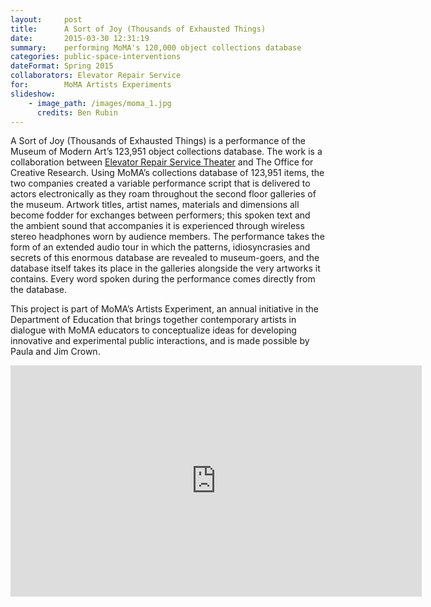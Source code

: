 ```yaml
---
layout:     post
title:      A Sort of Joy (Thousands of Exhausted Things)
date:       2015-03-30 12:31:19
summary:    performing MoMA's 120,000 object collections database
categories: public-space-interventions
dateFormat: Spring 2015
collaborators: Elevator Repair Service
for:        MoMA Artists Experiments
slideshow:
    - image_path: /images/moma_1.jpg
      credits: Ben Rubin
---
```


A Sort of Joy (Thousands of Exhausted Things) is a performance of the Museum of Modern Art’s 123,951 object collections database. The work is a collaboration between <a href="https://www.elevator.org/" target="_blank">Elevator Repair Service Theater</a> and The Office for Creative Research. Using MoMA’s collections database of 123,951 items, the two companies created a variable performance script that is delivered to actors electronically as they roam throughout the second floor galleries of the museum. Artwork titles, artist names, materials and dimensions all become fodder for exchanges between performers; this spoken text and the ambient sound that accompanies it is experienced through wireless stereo headphones worn by audience members. The performance takes the form of an extended audio tour in which the patterns, idiosyncrasies and secrets of this enormous database are revealed to museum-goers, and the database itself takes its place in the galleries alongside the very artworks it contains. Every word spoken during the performance comes directly from the database.

This project is part of MoMA’s Artists Experiment, an annual initiative in the Department of Education that brings together contemporary artists in dialogue with MoMA educators to conceptualize ideas for developing innovative and experimental public interactions, and is made possible by Paula and Jim Crown.

<iframe src="https://player.vimeo.com/video/153156395" width="658" height="370" frameborder="0" webkitallowfullscreen mozallowfullscreen allowfullscreen></iframe>

